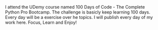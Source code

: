 I attend the UDemy course named 100 Days of Code - The Complete Python Pro Bootcamp.
The challenge is basicly keep learning 100 days.
Every day will be a exercise over he topics.
I will publish every day of my work here.
Focus, Learn and Enjoy! 
